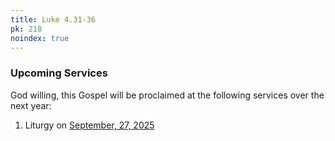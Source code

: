 ```yaml
---
title: Luke 4.31-36
pk: 218
noindex: true
---
```


### Upcoming Services

God willing, this Gospel will be proclaimed at the following services over the next year:


1. Liturgy on [September, 27, 2025](https://orthocal.info/readings/gregorian/2025/09/27/)
